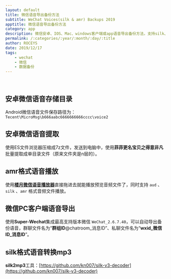 ```yaml
---
layout: default
title: 微信语音导出备份方法
subtitle: WeChat Voices(silk & amr) Backups 2019
apptitle: 微信语音导出备份方法
category: app
description: 微信安卓、IOS、Mac、windows客户端或app语音导出备份方法，支持silk、amr格式转mp3文件，amr播放器。ROCEYS全栈CEO提供支持。2019年12月17日 09:56:23
permalink: /:categories/:year/:month/:day/:title
author: ROCEYS
date: 2019/12/17
tags:
    - wechat
    - 微信
    - 数据备份
---
```


<br>

## 安卓微信语音存储目录

Android微信语音文件保存路径为：`Tecent\MicroMsg\b666aabc6666666666cccc\voice2`

## 安卓微信语音提取

使用ES文件浏览器压缩成7z文件，发送到电脑中，使用**菲菲更名宝贝之得意非凡**批量提取成单目录文件（原来文件夹是n层的）。

## amr格式语音播放

使用[**楼月微信语音播放器**](https://www.louyue.com/down/weixinplayer_setup.exe)直接拖进去就能播放预览音频文件了，同时支持 `aud` 、`silk` 、`amr` 格式音频文件播放。

## 微信PC客户端语音导出

使用**Super-Wechat**集成最高支持版本微信 `WeChat_2.6.7.40`，可以自动导出备份语音，群聊文件名为“**群组ID**@chatroom_消息ID”、私聊文件名为“**wxid_微信ID_消息ID**”。

## silk格式语音转换mp3

**silk2mp3**工具：[https://github.com/kn007/silk-v3-decoder](https://github.com/kn007/silk-v3-decoder)

